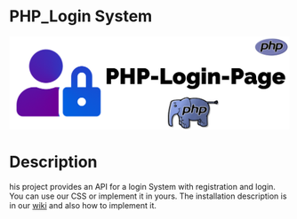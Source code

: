 # PHP_Login System
<p align="center"><img src="/images/PHP-Login-Page-Logo.png"></p>

# Description
his project provides an API for a login System with registration and login. You can use our CSS or implement it in yours.
The installation description is in our <a href="https://github.com/MatBayern/PHP-Login-Page/wiki">wiki</a> and also how to implement it.

